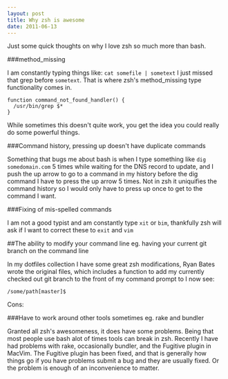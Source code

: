 ```yaml
---
layout: post
title: Why zsh is awesome
date: 2011-06-13
---
```


Just some quick thoughts on why I love zsh so much more than bash.

###method_missing

I am constantly typing things like: `cat somefile | sometext` I just missed that grep before `sometext`. That is where zsh's method_missing type functionality comes in.

```
function command_not_found_handler() {
  /usr/bin/grep $*
}
```

While sometimes this doesn't quite work, you get the idea you could really do some powerful things.

###Command history, pressing up doesn't have duplicate commands

Something that bugs me about bash is when I type something like `dig somedomain.com` 5 times while waiting for the DNS record to update, and I push the up arrow to go to a command in my history before the dig command I have to press the up arrow 5 times. Not in zsh it uniquifies the command history so I would only have to press up once to get to the command I want.

###Fixing of mis-spelled commands

I am not a good typist and am constantly type `xit` or `bim`, thankfully zsh will ask if I want to correct these to `exit` and `vim`

##The ability to modify your command line eg. having your current git branch on the command line

In my dotfiles collection I have some great zsh modifications, Ryan Bates wrote the original files, which includes a function to add my currently checked out git branch to the front of my command prompt to I now see:

```
/some/path[master]$
```

Cons:

###Have to work around other tools sometimes eg. rake and bundler

Granted all zsh's awesomeness, it does have some problems. Being that most people use bash alot of times tools can break in zsh. Recently I have had problems with rake, occasionally bundler, and the Fugitive plugin in MacVim. The Fugitive plugin has been fixed, and that is generally how things go if you have problems submit a bug and they are usually fixed. Or the problem is enough of an inconvenience to matter.
